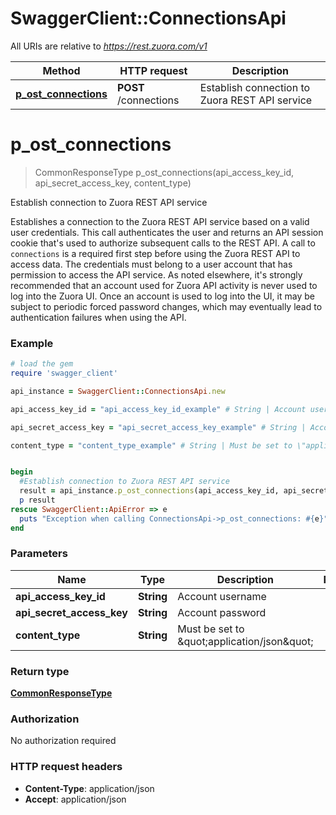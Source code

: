 # SwaggerClient::ConnectionsApi

All URIs are relative to *https://rest.zuora.com/v1*

Method | HTTP request | Description
------------- | ------------- | -------------
[**p_ost_connections**](ConnectionsApi.md#p_ost_connections) | **POST** /connections | Establish connection to Zuora REST API service


# **p_ost_connections**
> CommonResponseType p_ost_connections(api_access_key_id, api_secret_access_key, content_type)

Establish connection to Zuora REST API service

Establishes a connection to the Zuora REST API service based on a valid user credentials.  This call authenticates the user and returns an API session cookie that's used to authorize subsequent calls to the REST API. A call to `connections` is a required first step before using the Zuora REST API to access data.  The credentials must belong to a user account that has permission to access the API service.  As noted elsewhere, it's strongly recommended that an account used for Zuora API activity is never used to log into the Zuora UI.  Once an account is used to log into the UI, it may be subject to periodic forced password changes, which may eventually lead to authentication failures when using the API. 

### Example
```ruby
# load the gem
require 'swagger_client'

api_instance = SwaggerClient::ConnectionsApi.new

api_access_key_id = "api_access_key_id_example" # String | Account username 

api_secret_access_key = "api_secret_access_key_example" # String | Account password 

content_type = "content_type_example" # String | Must be set to \"application/json\" 


begin
  #Establish connection to Zuora REST API service
  result = api_instance.p_ost_connections(api_access_key_id, api_secret_access_key, content_type)
  p result
rescue SwaggerClient::ApiError => e
  puts "Exception when calling ConnectionsApi->p_ost_connections: #{e}"
end
```

### Parameters

Name | Type | Description  | Notes
------------- | ------------- | ------------- | -------------
 **api_access_key_id** | **String**| Account username  | 
 **api_secret_access_key** | **String**| Account password  | 
 **content_type** | **String**| Must be set to \&quot;application/json\&quot;  | 

### Return type

[**CommonResponseType**](CommonResponseType.md)

### Authorization

No authorization required

### HTTP request headers

 - **Content-Type**: application/json
 - **Accept**: application/json



